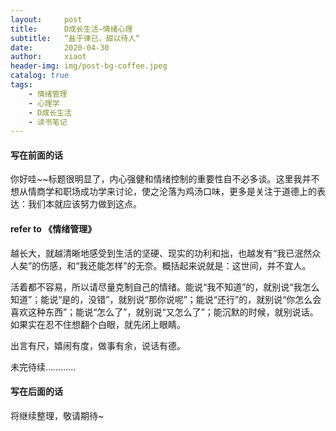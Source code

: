 ```yaml
---
layout:     post
title:      D成长生活—情绪心理
subtitle:   “盐于律已，甜以待人“
date:       2020-04-30
author:     xiaot
header-img: img/post-bg-coffee.jpeg
catalog: true
tags:
    - 情绪管理
    - 心理学
    - D成长生活
    - 读书笔记	
---
```

#### 写在前面的话

你好哇~~标题很明显了，内心强健和情绪控制的重要性自不必多谈。这里我并不想从情商学和职场成功学来讨论，使之沦落为鸡汤口味，更多是关注于道德上的表达：我们本就应该努力做到这点。


#### refer to 《情绪管理》

越长大，就越清晰地感受到生活的坚硬、现实的功利和拙，也越发有“我已泯然众人矣”的伤感，和“我还能怎样”的无奈。概括起来说就是：这世间，并不宜人。

活着都不容易，所以请尽量克制自己的情绪。能说“我不知道”的，就别说“我怎么知道”；能说“是的，没错”，就别说“那你说呢”；能说“还行”的，就别说“你怎么会喜欢这种东西”；能说“怎么了”，就别说“又怎么了”；能沉默的时候，就别说话。如果实在忍不住想翻个白眼，就先闭上眼睛。

出言有尺，嬉闹有度，做事有余，说话有德。



未完待续…………


#### 写在后面的话

将继续整理，敬请期待~